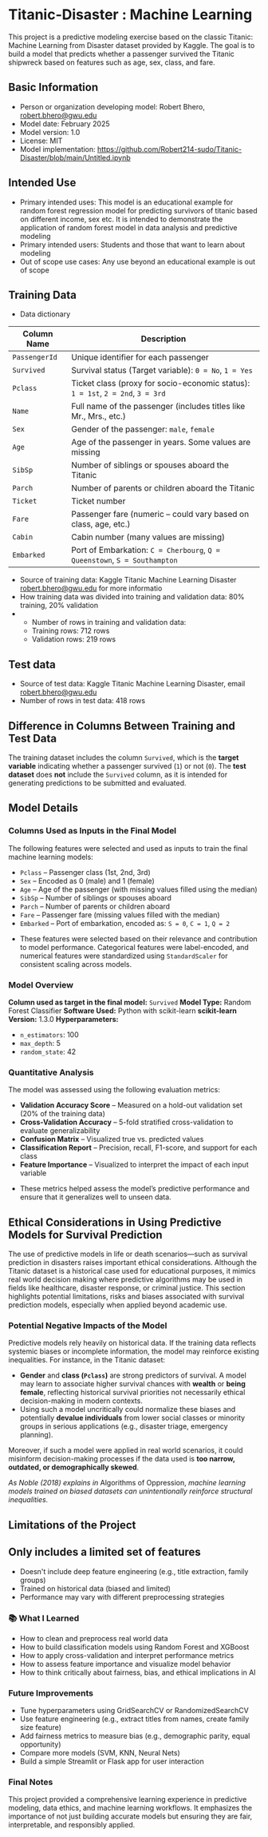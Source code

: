 # Titanic-Disaster : Machine Learning
This project is a predictive modeling exercise based on the classic Titanic: Machine Learning from Disaster dataset provided by Kaggle. The goal is to build a model that predicts whether a passenger survived the Titanic shipwreck based on features such as age, sex, class, and fare.
## Basic Information
* Person or organization developing model: Robert Bhero, robert.bhero@gwu.edu 
* Model date: February 2025
* Model version: 1.0
* License: MIT
* Model implementation: https://github.com/Robert214-sudo/Titanic-Disaster/blob/main/Untitled.ipynb
## Intended Use
* Primary intended uses: This model is an educational example for random forest regression model for predicting survivors of titanic based on different income, sex etc. It is intended to demonstrate the application of random forest model in data analysis and predictive modeling
* Primary intended users: Students and those that want to learn about modeling
* Out of scope use cases: Any use beyond an educational example is out of scope
## Training Data
* Data dictionary


| Column Name      | Description                                                                     |
|------------------|---------------------------------------------------------------------------------|
| `PassengerId`    | Unique identifier for each passenger                                            |
| `Survived`       | Survival status (Target variable): `0 = No`, `1 = Yes`                          |
| `Pclass`         | Ticket class (proxy for socio-economic status): `1 = 1st`, `2 = 2nd`, `3 = 3rd` |
| `Name`           | Full name of the passenger (includes titles like Mr., Mrs., etc.)               |
| `Sex`            | Gender of the passenger: `male`, `female`                                       |
| `Age`            | Age of the passenger in years. Some values are missing                          |
| `SibSp`          | Number of siblings or spouses aboard the Titanic                                |
| `Parch`          | Number of parents or children aboard the Titanic                                |
| `Ticket`         | Ticket number                                                                   |
| `Fare`           | Passenger fare (numeric – could vary based on class, age, etc.)                 |
| `Cabin`          | Cabin number (many values are missing)                                          |
| `Embarked`       | Port of Embarkation: `C = Cherbourg`, `Q = Queenstown`, `S = Southampton`       |

* Source of training data: Kaggle Titanic Machine Learning Disaster robert.bhero@gwu.edu for more informatio
* How training data was divided into training and validation data: 80% training, 20% validation
* * Number of rows in training and validation data:
   * Training rows: 712 rows
   * Validation rows: 219 rows
## Test data
* Source of test data: Kaggle Titanic Machine Learning Disaster, email robert.bhero@gwu.edu
* Number of rows in test data: 418 rows
## Difference in Columns Between Training and Test Data

The training dataset includes the column `Survived`, which is the **target variable** indicating whether a passenger survived (`1`) or not (`0`).
The **test dataset** does **not** include the `Survived` column, as it is intended for generating predictions to be submitted and evaluated.
## Model Details
### Columns Used as Inputs in the Final Model

The following features were selected and used as inputs to train the final machine learning models:

- `Pclass` – Passenger class (1st, 2nd, 3rd)
- `Sex` – Encoded as 0 (male) and 1 (female)
- `Age` – Age of the passenger (with missing values filled using the median)
- `SibSp` – Number of siblings or spouses aboard
- `Parch` – Number of parents or children aboard
- `Fare` – Passenger fare (missing values filled with the median)
- `Embarked` – Port of embarkation, encoded as: `S = 0`, `C = 1`, `Q = 2`

* These features were selected based on their relevance and contribution to model performance. Categorical features were label-encoded, and numerical features were standardized using `StandardScaler` for consistent scaling across models.
### Model Overview

**Column used as target in the final model:** `Survived`
**Model Type:** Random Forest Classifier
**Software Used:** Python with scikit-learn
**scikit-learn Version:** 1.3.0 
**Hyperparameters:**
  - `n_estimators`: 100
  - `max_depth`: 5
  - `random_state`: 42

### Quantitative Analysis

The model was assessed using the following evaluation metrics:

- **Validation Accuracy Score** – Measured on a hold-out validation set (20% of the training data)
- **Cross-Validation Accuracy** – 5-fold stratified cross-validation to evaluate generalizability
- **Confusion Matrix** – Visualized true vs. predicted values
- **Classification Report** – Precision, recall, F1-score, and support for each class
- **Feature Importance** – Visualized to interpret the impact of each input variable

* These metrics helped assess the model’s predictive performance and ensure that it generalizes well to unseen data.

##  Ethical Considerations in Using Predictive Models for Survival Prediction

The use of predictive models in life or death scenarios—such as survival prediction in disasters raises important ethical considerations. Although the Titanic dataset is a historical case used for educational purposes, it mimics real world decision making where predictive algorithms may be used in fields like healthcare, disaster response, or criminal justice. This section highlights potential limitations, risks and biases associated with survival prediction models, especially when applied beyond academic use.

### Potential Negative Impacts of the Model

Predictive models rely heavily on historical data. If the training data reflects systemic biases or incomplete information, the model may reinforce existing inequalities. For instance, in the Titanic dataset:

- **Gender** and **class (`Pclass`)** are strong predictors of survival. A model may learn to associate higher survival chances with **wealth** or **being female**, reflecting historical survival priorities not necessarily ethical decision-making in modern contexts.
- Using such a model uncritically could normalize these biases and potentially **devalue individuals** from lower social classes or minority groups in serious applications (e.g., disaster triage, emergency planning).

Moreover, if such a model were applied in real world scenarios, it could misinform decision-making processes if the data used is **too narrow, outdated, or demographically skewed**.

*As Noble (2018) explains in* Algorithms of Oppression, *machine learning models trained on biased datasets can unintentionally reinforce structural inequalities.*
## Limitations of the Project

## Only includes a limited set of features
* Doesn't include deep feature engineering (e.g., title extraction, family groups)
* Trained on historical data (biased and limited)
* Performance may vary with different preprocessing strategies

### 📚 What I Learned

- How to clean and preprocess real world data
- How to build classification models using Random Forest and XGBoost
- How to apply cross-validation and interpret performance metrics
- How to assess feature importance and visualize model behavior
- How to think critically about fairness, bias, and ethical implications in AI

###  Future Improvements

- Tune hyperparameters using GridSearchCV or RandomizedSearchCV
- Use feature engineering (e.g., extract titles from names, create family size feature)
- Add fairness metrics to measure bias (e.g., demographic parity, equal opportunity)
- Compare more models (SVM, KNN, Neural Nets)
- Build a simple Streamlit or Flask app for user interaction

### Final Notes

This project provided a comprehensive learning experience in predictive modeling, data ethics, and machine learning workflows. It emphasizes the importance of not just building accurate models but ensuring they are fair, interpretable, and responsibly applied.












